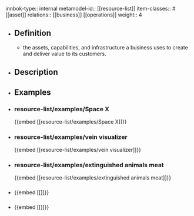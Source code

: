 innbok-type:: internal
metamodel-id:: [[resource-list]]
item-classes:: #[[asset]]
relations:: [[business]] [[operations]]
weight:: 4

- ## Definition
  - the assets, capabilities, and infrastructure a business uses to create and deliver value to its customers.
- ## Description
- ## Examples
- ### resource-list/examples/Space X
  {{embed [[resource-list/examples/Space X]]}}
- ### resource-list/examples/vein visualizer
  {{embed [[resource-list/examples/vein visualizer]]}}
- ### resource-list/examples/extinguished animals meat
  {{embed [[resource-list/examples/extinguished animals meat]]}}
- ### 
  {{embed [[]]}}
- ### 
  {{embed [[]]}}


